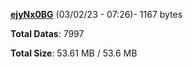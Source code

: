 [**ejyNx0BG**](/data/ejyNx0BG.txt) (03/02/23 - 07:26)- 1167 bytes

**Total Datas**: 7997

**Total Size**: 53.61 MB / 53.6 MB
